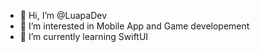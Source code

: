 - 👋 Hi, I’m @LuapaDev
- 👀 I’m interested in Mobile App and Game developement
- 🌱 I’m currently learning SwiftUI

